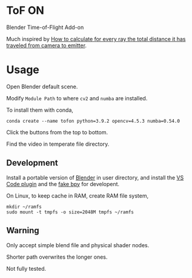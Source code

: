 # ToF ON

Blender Time-of-Flight Add-on

Much inspired by [How to calculate for every ray the total distance it has traveled from camera to emitter](https://blender.stackexchange.com/questions/81485/how-to-calculate-for-every-ray-the-total-distance-it-has-traveled-from-camera-to/91760#91760?newreg=12022d5bb157428a8a9de5e06a63412d).

# Usage

Open Blender default scene.

Modify `Module Path` to where `cv2` and `numba` are installed.

To install them with conda,
```
conda create --name tofon python=3.9.2 opencv=4.5.3 numba=0.54.0
```

Click the buttons from the top to bottom.

Find the video in temperate file directory.

## Development

Install a portable version of [Blender](https://www.blender.org/download/) in user directory, and install the [VS Code plugin](https://marketplace.visualstudio.com/items?itemName=JacquesLucke.blender-development) and the [fake bpy](https://github.com/nutti/fake-bpy-module) for developent.

On Linux, to keep cache in RAM, create RAM file system,
```
mkdir ~/ramfs
sudo mount -t tmpfs -o size=2048M tmpfs ~/ramfs
```

## Warning

Only accept simple blend file and physical shader nodes.

Shorter path overwrites the longer ones.

Not fully tested.
